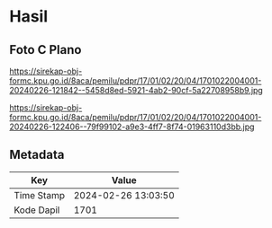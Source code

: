 # Hasil

## Foto C Plano

https://sirekap-obj-formc.kpu.go.id/8aca/pemilu/pdpr/17/01/02/20/04/1701022004001-20240226-121842--5458d8ed-5921-4ab2-90cf-5a22708958b9.jpg

https://sirekap-obj-formc.kpu.go.id/8aca/pemilu/pdpr/17/01/02/20/04/1701022004001-20240226-122406--79f99102-a9e3-4ff7-8f74-01963110d3bb.jpg


## Metadata

| Key        | Value               |
| ---------- | ------------------- |
| Time Stamp | 2024-02-26 13:03:50 |
| Kode Dapil | 1701                |



